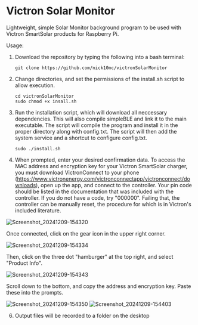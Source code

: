# Victron Solar Monitor
Lightweight, simple Solar Monitor background program to be used with Victron SmartSolar products for Raspberry Pi.

Usage:
1. Download the repository by typing the following into a bash terminal:
   ```
   git clone https://github.com/nick10mc/victronSolarMonitor
   ```
2. Change directories, and set the permissions of the install.sh script to allow execution.
   ```
   cd victronSolarMonitor
   sudo chmod +x insall.sh
   ```
3. Run the installation script, which will download all neccessary dependencies. This will also compile simpleBLE and link it to the main executable. The script will compile the program and install it in the proper directory along with config.txt. The script will then add the system service and a shortcut to configure config.txt.
   ```
   sudo ./install.sh
   ```
4. When prompted, enter your desired confirmation data. To access the MAC address and encryption key for your Victron SmartSolar charger, you must download VictronConnect to your phone (https://www.victronenergy.com/victronconnectapp/victronconnect/downloads), open up the app, and connect to the controller. Your pin code should be listed in the documentation that was included with the controller. If you do not have a code, try "000000". Failing that, the controller can be manually reset, the procedure for which is in Victron's included literature.
   
![Screenshot_20241209-154320](https://github.com/user-attachments/assets/5f6e548e-f66d-41e2-82e2-5f29ae55b828)


Once connected, click on the gear icon in the upper right corner.

![Screenshot_20241209-154334](https://github.com/user-attachments/assets/9af79ac5-d10c-4780-ad2e-6ae36eac4dc9)


Then, click on the three dot "hamburger" at the top right, and select "Product Info".

![Screenshot_20241209-154343](https://github.com/user-attachments/assets/307a6f60-18fb-43ea-9dee-46329ea9e250)


Scroll down to the bottom, and copy the address and encryption key. Paste these into the prompts.

![Screenshot_20241209-154350](https://github.com/user-attachments/assets/eb0d4489-5a7b-4c47-b335-2aafbc90f9a3)
![Screenshot_20241209-154403](https://github.com/user-attachments/assets/efd1c60f-6241-4fc8-9185-1770bf9c7d75)


6. Output files will be recorded to a folder on the desktop
